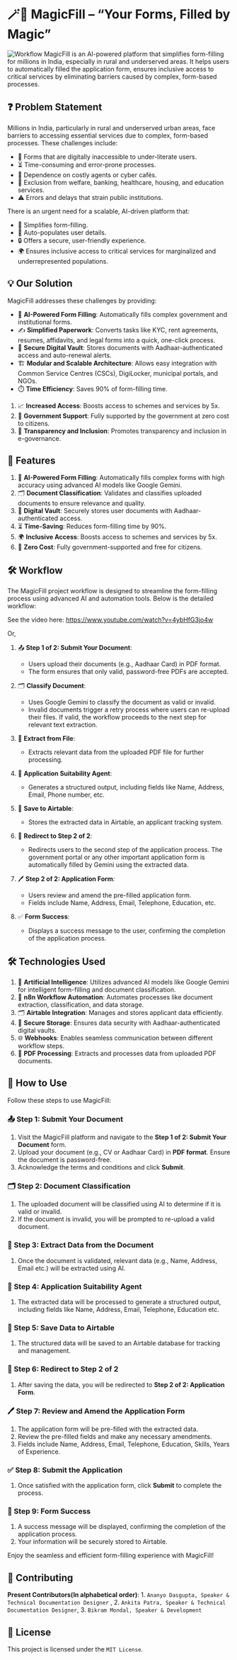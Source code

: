 # 🪄📄 MagicFill – “Your Forms, Filled by Magic”

![Workflow](screenshot.png)
MagicFill is an AI-powered platform that simplifies form-filling for millions in India, especially in rural and underserved areas. It helps users to automatically filled the application form, ensures inclusive access to critical services by eliminating barriers caused by complex, form-based processes.

## ❓ Problem Statement
Millions in India, particularly in rural and underserved urban areas, face barriers to accessing essential services due to complex, form-based processes. These challenges include:
- 🛑 Forms that are digitally inaccessible to under-literate users.
- ⏳ Time-consuming and error-prone processes.
- 💸 Dependence on costly agents or cyber cafés.
- 🚫 Exclusion from welfare, banking, healthcare, housing, and education services.
- ⚠️ Errors and delays that strain public institutions.

There is an urgent need for a scalable, AI-driven platform that:
- 🤖 Simplifies form-filling.
- 📝 Auto-populates user details.
- 🔒 Offers a secure, user-friendly experience.
- 🌍 Ensures inclusive access to critical services for marginalized and underrepresented populations.

## 💡 Our Solution 
MagicFill addresses these challenges by providing:
- 🤖 **AI-Powered Form Filling**: Automatically fills complex government and institutional forms.
- ✍️ **Simplified Paperwork**: Converts tasks like KYC, rent agreements, resumes, affidavits, and legal forms into a quick, one-click process.
- 🔐 **Secure Digital Vault**: Stores documents with Aadhaar-authenticated access and auto-renewal alerts.
- 🏗️ **Modular and Scalable Architecture**: Allows easy integration with Common Service Centres (CSCs), DigiLocker, municipal portals, and NGOs.
- ⏱️ **Time Efficiency**: Saves 90% of form-filling time.
1. 📈 **Increased Access**: Boosts access to schemes and services by 5x.
2. 🤝 **Government Support**: Fully supported by the government at zero cost to citizens.
3. 🌟 **Transparency and Inclusion**: Promotes transparency and inclusion in e-governance.

## 🌟 Features
1. 🤖 **AI-Powered Form Filling**: Automatically fills complex forms with high accuracy using advanced AI models like Google Gemini.
2. 🗂️ **Document Classification**: Validates and classifies uploaded documents to ensure relevance and quality.
3. 🔐 **Digital Vault**: Securely stores user documents with Aadhaar-authenticated access.
4. ⏳ **Time-Saving**: Reduces form-filling time by 90%.
5. 🌍 **Inclusive Access**: Boosts access to schemes and services by 5x.
6. 💸 **Zero Cost**: Fully government-supported and free for citizens.

## 🛠️ Workflow
The MagicFill project workflow is designed to streamline the form-filling process using advanced AI and automation tools. Below is the detailed workflow:

See the video here: https://www.youtube.com/watch?v=4ybHfG3jo4w

Or,

1. 📤 **Step 1 of 2: Submit Your Document**:
   - Users upload their documents (e.g., Aadhaar Card) in PDF format.
   - The form ensures that only valid, password-free PDFs are accepted.

2. 🗂️ **Classify Document**:
   - Uses Google Gemini to classify the document as valid or invalid.
   - Invalid documents trigger a retry process where users can re-upload their files. If valid, the workflow proceeds to the next step for relevant text extraction.

3. 📝 **Extract from File**:
   - Extracts relevant data from the uploaded PDF file for further processing.

4. 🤖 **Application Suitability Agent**:
   - Generates a structured output, including fields like Name, Address, Email, Phone number, etc.

5. 💾 **Save to Airtable**:
   - Stores the extracted data in Airtable, an applicant tracking system.

6. 🔄 **Redirect to Step 2 of 2**:
   - Redirects users to the second step of the application process. The government portal or any other important application form is automatically filled by Gemini using the extracted data.

7. 🖊️ **Step 2 of 2: Application Form**:
   - Users review and amend the pre-filled application form.
   - Fields include Name, Address, Email, Telephone, Education, etc.

8. ✅ **Form Success**:
   - Displays a success message to the user, confirming the completion of the application process.

## 🛠️ Technologies Used
1. 🤖 **Artificial Intelligence**: Utilizes advanced AI models like Google Gemini for intelligent form-filling and document classification.
2. 🔄 **n8n Workflow Automation**: Automates processes like document extraction, classification, and data storage.
3. 🗂️ **Airtable Integration**: Manages and stores applicant data efficiently.
4. 🔐 **Secure Storage**: Ensures data security with Aadhaar-authenticated digital vaults.
5. 🌐 **Webhooks**: Enables seamless communication between different workflow steps.
6. 📄 **PDF Processing**: Extracts and processes data from uploaded PDF documents.

## 🚀 How to Use

Follow these steps to use MagicFill:

### 📤 Step 1: Submit Your Document
1. Visit the MagicFill platform and navigate to the **Step 1 of 2: Submit Your Document** form.
2. Upload your document (e.g., CV or Aadhaar Card) in **PDF format**. Ensure the document is password-free.
3. Acknowledge the terms and conditions and click **Submit**.

### 🗂️ Step 2: Document Classification
1. The uploaded document will be classified using AI to determine if it is valid or invalid.
2. If the document is invalid, you will be prompted to re-upload a valid document.

### 📝 Step 3: Extract Data from the Document
1. Once the document is validated, relevant data (e.g., Name, Address, Email etc.) will be extracted using AI.

### 🤖 Step 4: Application Suitability Agent
1. The extracted data will be processed to generate a structured output, including fields like Name, Address, Email, Telephone, Education etc.

### 💾 Step 5: Save Data to Airtable
1. The structured data will be saved to an Airtable database for tracking and management.

### 🔄 Step 6: Redirect to Step 2 of 2
1. After saving the data, you will be redirected to **Step 2 of 2: Application Form**.

### 🖊️ Step 7: Review and Amend the Application Form
1. The application form will be pre-filled with the extracted data.
2. Review the pre-filled fields and make any necessary amendments.
3. Fields include Name, Address, Email, Telephone, Education, Skills, Years of Experience.

### ✅ Step 8: Submit the Application
1. Once satisfied with the application form, click **Submit** to complete the process.

### 🎉 Step 9: Form Success
1. A success message will be displayed, confirming the completion of the application process.
2. Your information will be securely stored to Airtable.

Enjoy the seamless and efficient form-filling experience with MagicFill!

## 🤝 Contributing
**Present Contributors(In alphabetical order)**: 1. `Ananyo Dasgupta, Speaker & Technical Documentation Designer` , 2. `Ankita Patra, Speaker & Technical Documentation Designer`, 3. `Bikram Mondal, Speaker & Development`

## 📜 License
This project is licensed under the `MIT License`.
